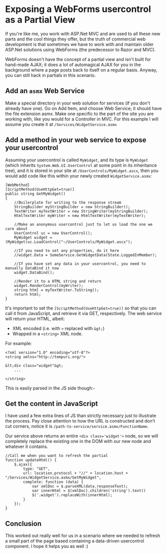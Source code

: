 # Exposing a WebForms usercontrol as a Partial View

If you're like me, you work with ASP.Net MVC and are used to all these new parts and the cool things they offer, but the truth of commercial web development is that sometimes we have to work with and maintain older ASP.Net solutions using WebForms (the predecessor to Razor and MVC).

WebForms doesn't have the concept of a partial view and isn't built for hand-made AJAX; it does a lot of automagical AJAX for you in the background where a page posts back to itself on a regular basis. Anyway, you can still hack in partials in this scenario.

## Add an `asmx` Web Service

Make a special directory in your web solution for services (if you don't already have one). Go on Add Item, and choose Web Service; it should have the file extension asmx. Make one specific to the part of the site you are working with, like you would for a Controller in MVC. For this example I will assume you create it at `/Services/WidgetService.asmx`

## Add a method in your web service to expose your usercontrol

Assuming your usercontrol is called `MyWidget`, and its type is `MyWidget` (which inherits `System.Web.UI.UserControl` at some point in its inheritance tree), and it is stored in your site at `/UserControls/MyWidget.ascx`, then you would add code like this within your newly created `WidgetService.asmx`:

	[WebMethod]
	[ScriptMethod(UseHttpGet=true)]
	public string GetMyWidget()
	{
		//Boilerplate for writing to the response stream
		StringBuilder myStringBuilder = new StringBuilder();
		TextWriter myTextWriter = new StringWriter(myStringBuilder);
		HtmlTextWriter myWriter = new HtmlTextWriter(myTextWriter);

		//Make an anonymous usercontrol just to let us load the one we care about
		UserControl uc = new UserControl();
		MyWidget widget = (MyWidget)uc.LoadControl("~/UserControls/MyWidget.ascx");

		//If you need to set any properties, do it here
		//widget.Data = SomeService.GetWidgetData(State.LoggedInMember);

		//If you have set any data in your usercontrol, you need to manually DataBind it now
		widget.DataBind();
		
		//Render it to a HTML string and return
		widget.RenderControl(myWriter);
		string html = myTextWriter.ToString();
		return html;
	}
	
It's important to set the `[ScriptMethod(UseHttpGet=true)]` so that you can call it from JavaScript, and retrieve it via GET, respectively. The web service will return your HTML, albeit:

 * XML encoded (i.e. with `>` replaced with `&gt;`)
 * Wrapped in a `<string>` XML node.
	 
For example:

	<?xml version="1.0" encoding="utf-8"?>
	<string xmlns="http://tempuri.org/">

	&lt;div class="widget"&gt;
		...

	</string>
	
This is easily parsed in the JS side though:-

## Get the content in JavaScript

I have used a few extra lines of JS than strictly necessary just to illustrate the process. Pay close attention to how the URL is constructed and don't cut corners, notice it is `/path-to-service/service.asmx/FunctionName`.

Our service above returns an entire `<div class='widget'>` node, so we will completely replace the existing one in the DOM with our new node and whatever it contains.

	//Call me when you want to refresh the partial
	function updateHtml() {
		$.ajax({
			type: "GET",
			url: location.protocol + "//" + location.host + "/Services/WidgetService.asmx/GetMyWidget",
			complete: function (data) {
				var xmlDoc = $.parseXML(data.responseText);
				var innerHtml = $(xmlDoc).children('string').text()
				$('.widget').replaceWith(innerHtml);
			}
		});
	}
	
## Conclusion

This worked out really well for us in a scenario where we needed to refresh a small part of the page based containing a data-driven usercontrol component. I hope it helps you as well :)
